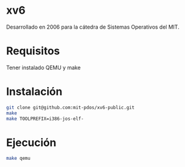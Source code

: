 # xv6
Desarrollado en 2006 para la cátedra de Sistemas Operativos del MIT.

# Requisitos
Tener instalado QEMU y make

# Instalación
```sh
git clone git@github.com:mit-pdos/xv6-public.git
make
make TOOLPREFIX=i386-jos-elf-
```


# Ejecución 
```sh
make qemu
```